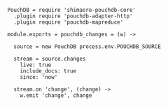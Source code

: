     PouchDB = require 'shimaore-pouchdb-core'
      .plugin require 'pouchdb-adapter-http'
      .plugin require 'pouchdb-mapreduce'

    module.exports = pouchdb_changes = (w) ->

      source = new PouchDB process.env.POUCHDB_SOURCE

      stream = source.changes
        live: true
        include_docs: true
        since: 'now'

      stream.on 'change', (change) ->
        w.emit 'change', change
